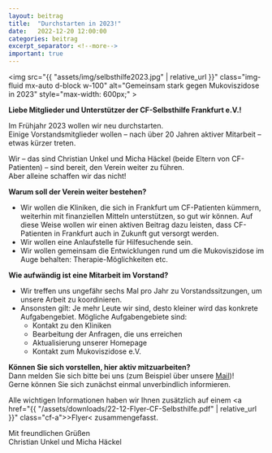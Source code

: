 ```yaml
---
layout: beitrag
title:  "Durchstarten in 2023!"
date:   2022-12-20 12:00:00
categories: beitrag
excerpt_separator: <!--more-->
important: true
---
```


<img src="{{ "assets/img/selbsthilfe2023.jpg" | relative_url }}"
     class="img-fluid mx-auto d-block w-100"
     alt="Gemeinsam stark gegen Mukoviszidose in 2023"
     style="max-width: 600px;"
     >

**Liebe Mitglieder und Unterstützer der CF-Selbsthilfe Frankfurt e.V.!**

Im Frühjahr 2023 wollen wir neu durchstarten.<br>
Einige Vorstandsmitglieder wollen – nach über 20 Jahren aktiver Mitarbeit – etwas kürzer treten.<br>
<!--more-->
Wir – das sind Christian Unkel und Micha Häckel (beide Eltern von CF-Patienten) – sind bereit, den Verein weiter zu führen.<br>
Aber alleine schaffen wir das nicht!

**Warum soll der Verein weiter bestehen?**
- Wir wollen die Kliniken, die sich in Frankfurt um CF-Patienten kümmern, weiterhin mit finanziellen Mitteln unterstützen, so gut wir können.
Auf diese Weise wollen wir einen aktiven Beitrag dazu leisten, dass CF-Patienten in Frankfurt auch in Zukunft gut versorgt werden.
- Wir wollen eine Anlaufstelle für Hilfesuchende sein.
- Wir wollen gemeinsam die Entwicklungen rund um die Mukoviszidose im Auge behalten: Therapie-Möglichkeiten etc.

**Wie aufwändig ist eine Mitarbeit im Vorstand?**
- Wir treffen uns ungefähr sechs Mal pro Jahr zu Vorstandssitzungen, um unsere Arbeit zu koordinieren.
- Ansonsten gilt: Je mehr Leute wir sind, desto kleiner wird das konkrete Aufgabengebiet. Mögliche Aufgabengebiete sind:
    * Kontakt zu den Kliniken
    * Bearbeitung der Anfragen, die uns erreichen
    * Aktualisierung unserer Homepage
    * Kontakt zum Mukoviszidose e.V.

**Können Sie sich vorstellen, hier aktiv mitzuarbeiten?**<br>
Dann melden Sie sich bitte bei uns (zum Beispiel über unsere <a href="mailto:{{ site.email }}" class="cf-a">Mail</a>)!<br>
Gerne können Sie sich zunächst einmal unverbindlich informieren.

Alle wichtigen Informationen haben wir Ihnen zusätzlich auf einem <a href="{{ "/assets/downloads/22-12-Flyer-CF-Selbsthilfe.pdf" | relative_url }}" class="cf-a">>Flyer< </a> zusammengefasst.

Mit freundlichen Grüßen<br>
Christian Unkel und Micha Häckel


